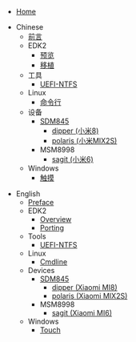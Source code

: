 - [Home](/README.md)
* Chinese
  - [前言](zh/Preface.md)
  - EDK2
    - [预览](zh/edk2/Overview.md)
    - [移植](zh/edk2/port.md)
  - 工具
    - [UEFI-NTFS](zh/tools/uefi-ntfs/index.md)
  - Linux
    - [命令行](zh/linux/cmdline.md)
  - 设备
    - [SDM845](zh/devices/sdm845/status.md)
      - [dipper (小米8)](zh/devices/sdm845/dipper/status.md)
      - [polaris (小米MIX2S)](zh/devices/sdm845/polaris/status.md)
    - MSM8998
      - [sagit (小米6)](zh/devices/msm8998/sagit/status.md)
  - Windows
    - [触摸](zh/windows/touch.md)
- English
  - [Preface](en/Preface.md)
  - EDK2
    - [Overview](en/edk2/Overview.md)
    - [Porting](en/edk2/port.md)
  - Tools
    - [UEFI-NTFS](en/tools/uefi-ntfs/index.md)
  - Linux
    - [Cmdline](en/linux/cmdline.md)
  - Devices
    - [SDM845](en/devices/sdm845/status.md)
      - [dipper (Xiaomi MI8)](en/devices/sdm845/dipper/status.md)
      - [polaris (Xiaomi MIX2S)](en/devices/sdm845/polaris/status.md)
    - MSM8998
      - [sagit (Xiaomi MI6)](en/devices/msm8998/sagit/status.md)
  - Windows
    - [Touch](en/windows/touch.md)
